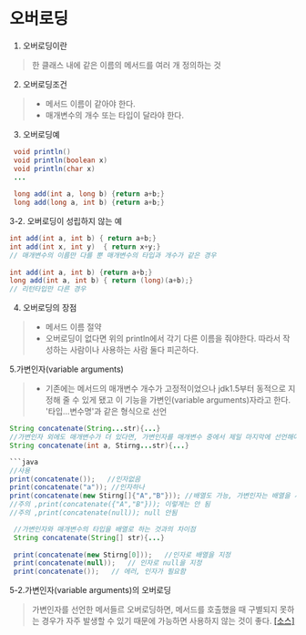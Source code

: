 # 오버로딩
1. 오버로딩이란
> 한 클래스 내에 같은 이름의 메서드를 여러 개 정의하는 것

2. 오버로딩조건
> * 메서드 이름이 같아야 한다.
> * 매개변수의 개수 또는 타입이 달라야 한다.

3. 오버로딩예
```java
 void println()
 void println(boolean x)
 void println(char x)
 ...
 
 long add(int a, long b) {return a+b;}
 long add(long a, int b) {return a+b;}
 ```
 
3-2. 오버로딩이 성립하지 않는 예
```java
int add(int a, int b) { return a+b;}
int add(int x, int y)  { return x+y;}
// 매개변수의 이름만 다를 뿐 매개변수의 타입과 개수가 같은 경우
 
int add(int a, int b) {return a+b;}
long add(int a, int b) { return (long)(a+b);}
// 리턴타입만 다른 경우
```


4. 오버로딩의 장점

>* 메서드 이름 절약
>* 오버로딩이 없다면 위의 println에서 각기 다른 이름을 줘야한다. 따라서 작성하는 사람이나 사용하는 사람 둘다 피곤하다.


5.가변인자(variable arguments)
>* 기존에는 메서드의 매개변수 개수가 고정적이었으나 jdk1.5부터 동적으로 지정해 줄 수 있게 됐고 이 기능을 가변인(variable arguments)자라고 한다. '타입...변수명'과 같은 형식으로 선언
```java
String concatenate(String...str){...}
//가변인자 외에도 매개변수가 더 있다면, 가변인자를 매개변수 중에서 제일 마지막에 선언해야 한다.
String concatenate(int a, Stirng...str){...}

```java
//사용
print(concatenate());   //인자없음
print(concatenate("a")); //인자하나
print(concatenate(new Stirng[]{"A","B"})); //배열도 가능, 가변인자는 배열을 사용하기 때문
//주의 ,print(concatenate({"A","B"})); 이렇게는 안 됨
//주의 ,print(concatenate(null)); null 안됨
```

```java
 //가변인자와 매개변수의 타입을 배열로 하는 것과의 차이점
 String concatenate(String[] str){...}
 
 print(concatenate(new Stirng[0]));   //인자로 배열을 지정
 print(concatenate(null));   // 인자로 null을 지정
 print(concatenate());   // 에러, 인자가 필요함
```

5-2.가변인자(variable arguments)의 오버로딩
> 가변인자를 선언한 메서들르 오버로딩하면, 메서드를 호출했을 때 구별되지 못하는 경우가 자주 발생할 수 있기 때문에 가능하면 사용하지 않는 것이 좋다. [[소스]](https://github.com/HaeSeongPark/TIL/blob/master/javastudy/src/ch6/VarArgsEx.java)
